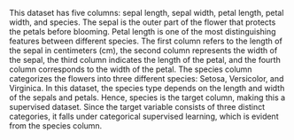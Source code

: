 This dataset has five columns: sepal length, sepal width, petal length, petal width, and species. The sepal is the outer part of the flower that protects the petals before blooming. Petal length is one of the most distinguishing features between different species.
The first column refers to the length of the sepal in centimeters (cm), the second column represents the width of the sepal, the third column indicates the length of the petal, and the fourth column corresponds to the width of the petal. The species column categorizes the flowers into three different species: Setosa, Versicolor, and Virginica.
In this dataset, the species type depends on the length and width of the sepals and petals. Hence, species is the target column, making this a supervised dataset. Since the target variable consists of three distinct categories, it falls under categorical supervised learning, which is evident from the species column.
